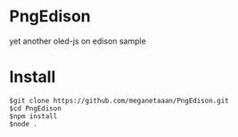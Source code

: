 # PngEdison
yet another oled-js on edison sample

# Install
    $git clone https://github.com/meganetaaan/PngEdison.git
    $cd PngEdison
    $npm install
    $node .
